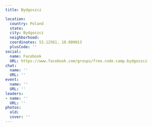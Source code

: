```yaml
---
title: Bydgoszcz

location:
  country: Poland
  state: 
  city: Bydgoszcz
  neighborhood: 
  coordinates: 53.12561, 18.009013
  plusCode: ''
social:
  name: Facebook
  URL: https://www.facebook.com/groups/free.code.camp.bydgoszcz
chat:
  name: ''
  URL: ''
event:
  name: ''
  URL: ''
leaders:
- name: ''
  URL: ''
photos:
  old: 
  cover: ''
---
```

